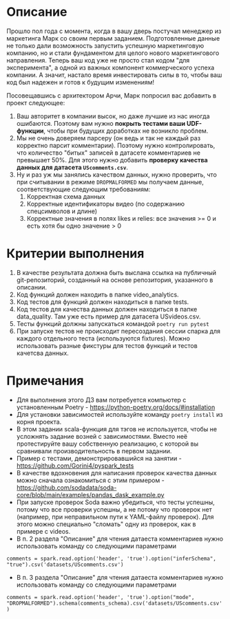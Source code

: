 # Описание

Прошло пол года с момента, когда в вашу дверь постучал менеджер из маркетинга Марк со своим первым заданием. 
Подготовленные данные не только дали возможность запустить успешную маркетинговую компанию, 
но и стали фундаментом для целого нового маркетингового направления.
Теперь ваш код уже не просто стал кодом "для эксперимента", а одной из важных компонент коммерческого успеха компании.
А значит, настало время инвестировать силы в то, чтобы ваш код был надежен и готов к будущим изменениям!

Посовещавшись с архитектором Арчи, Марк попросил вас добавить в проект следующее:
1. Ваш авторитет в компании высок, но даже лучшие из нас иногда ошибаются. 
Поэтому вам нужно **покрыть тестами ваши UDF-функции**, чтобы при будущих доработках не возникло проблем.
1. Мы не очень доверяем парсеру (он ведь и так не каждый раз корректно парсит комментарии). 
Поэтому нужно контролировать, что количество "битых" записей в датасете комментариев не превышает 50%. 
Для этого нужно добавить **проверку качества данных для датасета `UScomments.csv`**.
1. Ну и раз уж мы занялись качеством данных, нужно проверить, что при считывании в режиме `DROPMALFORMED` мы получаем данные,
соответствующие следующим требованиям:
   1. Корректная схема данных
   2. Корректные идентификаторы видео (по содержанию спецсимволов и длине)
   3. Корректные значения в полях likes и relies: все значения >= 0 и есть хотя бы одно значение > 0

# Критерии выполнения

1. В качестве результата должна быть выслана ссылка на публичный git-репозиторий, созданный на основе репозитория, указанного в описании.
2. Код функций должен находить в папке video_analytics.
1. Код тестов для функций должен находиться в папке tests.
2. Код тестов для качества данных должен находиться в папке data_quality. Там уже есть пример для датасета USvideos.csv.
2. Тесты функций должны запускаться командой `poetry run pytest`
3. При запуске тестов не происходит пересоздания сессии спарка для каждого отдельного теста (используются fixtures). 
Можно использовать разные фикстуры для тестов функций и тестов качетсва данных.

# Примечания

- Для выполнения этого ДЗ вам потребуется компьютер с установленным Poetry - https://python-poetry.org/docs/#installation 
- Для установки зависимостей используйте команду `poetry install` из корня проекта.
- В этом задании scala-функция для тэгов не используется, чтобы не усложнять задание возней с зависимостями.
Вместо неё протестируйте вашу собственную реализацию, с которой вы сравнивали производительность в первом задании.
- Пример с тестами, демонстрировавшийся на занятии - https://github.com/Gorini4/pyspark_tests
- В качестве вдохновения для написания проверок качества данных можно сначала ознакомиться с этим примером -
https://github.com/sodadata/soda-core/blob/main/examples/pandas_dask_example.py
- При запуске проверок Soda важно убедиться, что тесты успешны, потому что все проверки успешны, 
а не потому что проверок нет (например, при неправильном пути к YAML-файлу проверок). 
Для этого можно специально "сломать" одну из проверок, как в примере с videos. 
- В п. 2 раздела "Описание" для чтения датаеста комментариев нужно использовать команду со следующими параметрами

```comments = spark.read.option('header', 'true').option("inferSchema", "true").csv('datasets/UScomments.csv')```
- В п. 3 раздела "Описание" для чтения датаеста комментариев нужно использовать команду со следующими параметрами

```comments = spark.read.option('header', 'true').option("mode", "DROPMALFORMED").schema(comments_schema).csv('datasets/UScomments.csv')```

